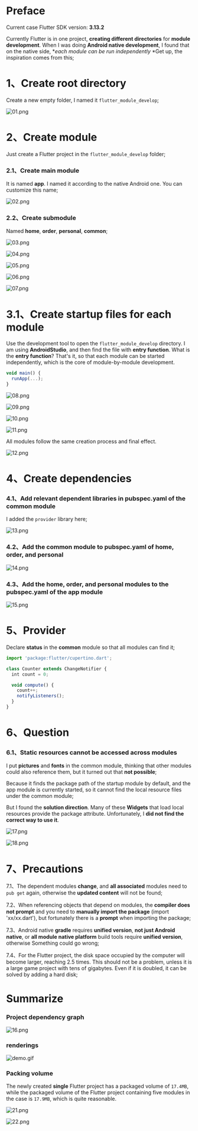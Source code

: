 # Preface

Current case Flutter SDK version: **3.13.2**

Currently Flutter is in one project, **creating different directories** for **module development**. When I was doing **Android native development**, I found that on the native side, **each module can be run independently* *Get up, the inspiration comes from this;


  

# 1、Create root directory

Create a new empty folder, I named it `flutter_module_develop`;

![01.png](https://p3-juejin.byteimg.com/tos-cn-i-k3u1fbpfcp/d2b5bfda939b42b5893f7557c80affb9~tplv-k3u1fbpfcp-jj-mark:0:0:0:0:q75.image#?w=294&h=486&s=66793&e=png&b=cfc9c5)


# 2、Create module

Just create a Flutter project in the `flutter_module_develop` folder;
  
### 2.1、Create main module

It is named **app**. I named it according to the native Android one. You can customize this name;

![02.png](https://p3-juejin.byteimg.com/tos-cn-i-k3u1fbpfcp/7455e719f48d49e8aad33c3cf21ebeee~tplv-k3u1fbpfcp-jj-mark:0:0:0:0:q75.image#?w=1610&h=1234&s=143302&e=png&b=3e4042)


### 2.2、Create submodule

Named **home**, **order**, **personal**, **common**;

![03.png](https://p6-juejin.byteimg.com/tos-cn-i-k3u1fbpfcp/5382bae175dd4394a7751bf3e1aaae28~tplv-k3u1fbpfcp-jj-mark:0:0:0:0:q75.image#?w=1604&h=1238&s=145634&e=png&b=3e4042)

![04.png](https://p6-juejin.byteimg.com/tos-cn-i-k3u1fbpfcp/b5c83f2083cd4a7abf2c512e14c0688f~tplv-k3u1fbpfcp-jj-mark:0:0:0:0:q75.image#?w=1604&h=1238&s=145147&e=png&b=3e4042)

![05.png](https://p9-juejin.byteimg.com/tos-cn-i-k3u1fbpfcp/8dbaf389dcf946ebb24341a1f1ee9695~tplv-k3u1fbpfcp-jj-mark:0:0:0:0:q75.image#?w=1604&h=1238&s=145584&e=png&b=3f4142)

![06.png](https://p9-juejin.byteimg.com/tos-cn-i-k3u1fbpfcp/9872629aa8c64843b14d26775e601f1e~tplv-k3u1fbpfcp-jj-mark:0:0:0:0:q75.image#?w=1604&h=1238&s=146175&e=png&b=3e4042)

![07.png](https://p3-juejin.byteimg.com/tos-cn-i-k3u1fbpfcp/c4d37c12b09844719126a1d892a89c19~tplv-k3u1fbpfcp-jj-mark:0:0:0:0:q75.image#?w=1532&h=816&s=105400&e=png&b=f3f5f6)

# 3.1、Create startup files for each module
Use the development tool to open the `flutter_module_develop` directory. I am using **AndroidStudio**, and then find the file with **entry function**. What is the **entry function**? That's it, so that each module can be started independently, which is the core of module-by-module development.

```js
void main() {
  runApp(...);
}
```

![08.png](https://p9-juejin.byteimg.com/tos-cn-i-k3u1fbpfcp/306bfc6ccdd54366af391632639b83e3~tplv-k3u1fbpfcp-jj-mark:0:0:0:0:q75.image#?w=2678&h=636&s=111148&e=png&b=282828)

![09.png](https://p9-juejin.byteimg.com/tos-cn-i-k3u1fbpfcp/30f2b3e0ce8b4fe88563da3111bc5507~tplv-k3u1fbpfcp-jj-mark:0:0:0:0:q75.image#?w=2074&h=1346&s=113142&e=png&b=3d3f41)

![10.png](https://p1-juejin.byteimg.com/tos-cn-i-k3u1fbpfcp/0c77787327fa41538230259caf365a9c~tplv-k3u1fbpfcp-jj-mark:0:0:0:0:q75.image#?w=2074&h=1346&s=259234&e=png&b=3d3f41)

![11.png](https://p9-juejin.byteimg.com/tos-cn-i-k3u1fbpfcp/29544894e4414d6ea2277dcd4a8b7f72~tplv-k3u1fbpfcp-jj-mark:0:0:0:0:q75.image#?w=2074&h=1346&s=454792&e=png&b=3d3f40)

All modules follow the same creation process and final effect.

![12.png](https://p1-juejin.byteimg.com/tos-cn-i-k3u1fbpfcp/3f86ae0b251543c2be68f05a526db8fa~tplv-k3u1fbpfcp-jj-mark:0:0:0:0:q75.image#?w=2074&h=1594&s=214441&e=png&b=3e4042)

# 4、Create dependencies

### 4.1、Add relevant dependent libraries in pubspec.yaml of the common module

I added the `provider` library here;

![13.png](https://p3-juejin.byteimg.com/tos-cn-i-k3u1fbpfcp/5849fbd244724445b3b4e17e1936d7bb~tplv-k3u1fbpfcp-jj-mark:0:0:0:0:q75.image#?w=1106&h=436&s=53084&e=png&b=2b2b2b)

### 4.2、Add the common module to pubspec.yaml of home, order, and personal

![14.png](https://p9-juejin.byteimg.com/tos-cn-i-k3u1fbpfcp/100687afa29c49d3851919db92ab4f74~tplv-k3u1fbpfcp-jj-mark:0:0:0:0:q75.image#?w=788&h=288&s=23646&e=png&b=2b2b2b)

### 4.3、Add the home, order, and personal modules to the pubspec.yaml of the app module

![15.png](https://p6-juejin.byteimg.com/tos-cn-i-k3u1fbpfcp/5be8a734994a4a4f8e44fc8caec2f81a~tplv-k3u1fbpfcp-jj-mark:0:0:0:0:q75.image#?w=1106&h=454&s=43900&e=png&b=2b2b2b)

# 5、Provider

Declare **status** in the **common** module so that all modules can find it;

```js
import 'package:flutter/cupertino.dart';

class Counter extends ChangeNotifier {
  int count = 0;

  void compute() {
    count++;
    notifyListeners();
  }
}
```

# 6、Question

### 6.1、Static resources cannot be accessed across modules

I put **pictures** and **fonts** in the common module, thinking that other modules could also reference them, but it turned out that **not possible**;

Because it finds the package path of the startup module by default, and the app module is currently started, so it cannot find the local resource files under the common module;

But I found the **solution direction**. Many of these **Widgets** that load local resources provide the package attribute. Unfortunately, I **did not find the correct way to use it**.

![17.png](https://p3-juejin.byteimg.com/tos-cn-i-k3u1fbpfcp/2c6b7944b2944164a323af2358323918~tplv-k3u1fbpfcp-jj-mark:0:0:0:0:q75.image#?w=1404&h=976&s=193530&e=png&b=2b2b2b)

![18.png](https://p3-juejin.byteimg.com/tos-cn-i-k3u1fbpfcp/0d4b0c0c8be54e18974ecb5c7412d987~tplv-k3u1fbpfcp-jj-mark:0:0:0:0:q75.image#?w=1404&h=1716&s=286140&e=png&b=2b2b2b)

# 7、Precautions

7.1、The dependent modules **change**, and **all associated** modules need to `pub get` again, otherwise the **updated content** will not be found;

7.2、When referencing objects that depend on modules, the **compiler does not prompt** and you need to **manually import the package** (import 'xx/xx.dart'), but fortunately there is a **prompt** when importing the package;

7.3、Android native **gradle** requires **unified version**, **not just Android native**, or **all module native platform** build tools require **unified version**, otherwise Something could go wrong;

7.4、For the Flutter project, the disk space occupied by the computer will become larger, reaching 2.5 times. This should not be a problem, unless it is a large game project with tens of gigabytes. Even if it is doubled, it can be solved by adding a hard disk;

# Summarize

### Project dependency graph

![16.png](https://p3-juejin.byteimg.com/tos-cn-i-k3u1fbpfcp/387ce0e2e7f14363b876429720f4e55e~tplv-k3u1fbpfcp-jj-mark:0:0:0:0:q75.image#?w=1128&h=1002&s=72624&e=png&b=ffffff)

### renderings

![demo.gif](https://p6-juejin.byteimg.com/tos-cn-i-k3u1fbpfcp/06a442dc265047ca930374c978ad8eb9~tplv-k3u1fbpfcp-jj-mark:0:0:0:0:q75.image#?w=372&h=648&s=932369&e=gif&f=325&b=fdf5fe)

### Packing volume

The newly created **single** Flutter project has a packaged volume of `17.4MB`, while the packaged volume of the Flutter project containing five modules in the case is `17.9MB`, which is quite reasonable.

![21.png](https://p3-juejin.byteimg.com/tos-cn-i-k3u1fbpfcp/f81a36f48d5e4cfdb8b16867e0175a84~tplv-k3u1fbpfcp-jj-mark:0:0:0:0:q75.image#?w=1202&h=232&s=32965&e=png&b=2c2c2c)

![22.png](https://p1-juejin.byteimg.com/tos-cn-i-k3u1fbpfcp/c5cb5964f2aa495eacce2045d412f31f~tplv-k3u1fbpfcp-jj-mark:0:0:0:0:q75.image#?w=1208&h=358&s=57162&e=png&b=2c2c2c)
